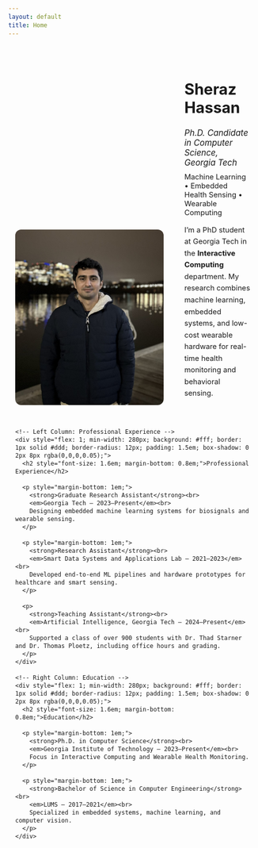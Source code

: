 ```yaml
---
layout: default
title: Home
---
```


<div style="display: flex; flex-wrap: wrap; align-items: flex-end; gap: 3em;  padding: 2em 1em;">
  <div style="flex: 0 0 300px;">
    <img src="/assets/profile.jpg" alt="Sheraz Hassan" style="width: 100%; border-radius: 12px; object-fit: cover;">
  </div>
  <div style="flex: 1; align-self: flex-end;">
    <h1 style="font-size: 2.2em; margin-bottom: 0.3em;">Sheraz Hassan</h1>
    <h2 style="font-weight: normal; font-size: 1.2em; margin-bottom: 0.6em;"><em>Ph.D. Candidate in Computer Science, Georgia Tech</em></h2>
    <p style="margin: 0.5em 0; font-size: 1.05em;">Machine Learning &bull; Embedded Health Sensing &bull; Wearable Computing</p>
    <p style="margin-top: 1em; font-size: 1.05em; line-height: 1.6;">
      I’m a PhD student at Georgia Tech in the <strong>Interactive Computing</strong> department. My research combines machine learning, embedded systems, and low-cost wearable hardware for real-time health monitoring and behavioral sensing.
    </p>
  </div>
</div>

<div style=" padding: 0 1em;">
  <div style="display: flex; flex-wrap: wrap; gap: 2em; align-items: stretch;">

    <!-- Left Column: Professional Experience -->
    <div style="flex: 1; min-width: 280px; background: #fff; border: 1px solid #ddd; border-radius: 12px; padding: 1.5em; box-shadow: 0 2px 8px rgba(0,0,0,0.05);">
      <h2 style="font-size: 1.6em; margin-bottom: 0.8em;">Professional Experience</h2>
      
      <p style="margin-bottom: 1em;">
        <strong>Graduate Research Assistant</strong><br>
        <em>Georgia Tech — 2023–Present</em><br>
        Designing embedded machine learning systems for biosignals and wearable sensing.
      </p>

      <p style="margin-bottom: 1em;">
        <strong>Research Assistant</strong><br>
        <em>Smart Data Systems and Applications Lab — 2021–2023</em><br>
        Developed end-to-end ML pipelines and hardware prototypes for healthcare and smart sensing.
      </p>

      <p>
        <strong>Teaching Assistant</strong><br>
        <em>Artificial Intelligence, Georgia Tech — 2024–Present</em><br>
        Supported a class of over 900 students with Dr. Thad Starner and Dr. Thomas Ploetz, including office hours and grading.
      </p>
    </div>

    <!-- Right Column: Education -->
    <div style="flex: 1; min-width: 280px; background: #fff; border: 1px solid #ddd; border-radius: 12px; padding: 1.5em; box-shadow: 0 2px 8px rgba(0,0,0,0.05);">
      <h2 style="font-size: 1.6em; margin-bottom: 0.8em;">Education</h2>

      <p style="margin-bottom: 1em;">
        <strong>Ph.D. in Computer Science</strong><br>
        <em>Georgia Institute of Technology — 2023–Present</em><br>
        Focus in Interactive Computing and Wearable Health Monitoring.
      </p>

      <p style="margin-bottom: 1em;">
        <strong>Bachelor of Science in Computer Engineering</strong><br>
        <em>LUMS — 2017–2021</em><br>
        Specialized in embedded systems, machine learning, and computer vision.
      </p>
    </div>

  </div>
</div>
